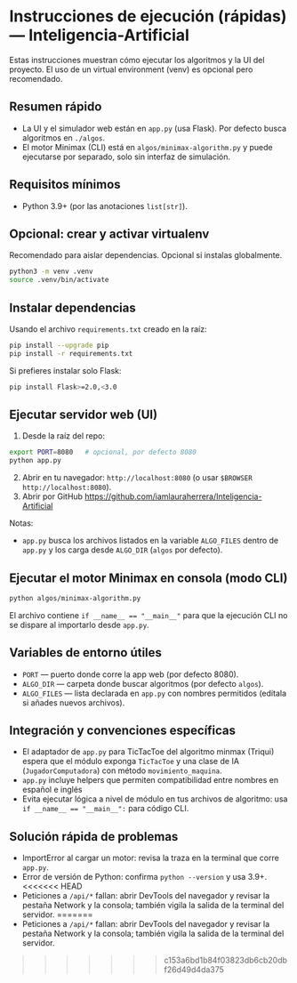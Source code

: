 # Instrucciones de ejecución (rápidas) — Inteligencia-Artificial

Estas instrucciones muestran cómo ejecutar los algoritmos y la UI del proyecto. El uso de un virtual environment (venv) es opcional pero recomendado.

## Resumen rápido
- La UI y el simulador web están en `app.py` (usa Flask). Por defecto busca algoritmos en `./algos`.
- El motor Minimax (CLI) está en `algos/minimax-algorithm.py` y puede ejecutarse por separado, solo sin interfaz de simulación.

## Requisitos mínimos
- Python 3.9+ (por las anotaciones `list[str]`).

## Opcional: crear y activar virtualenv
Recomendado para aislar dependencias. Opcional si instalas globalmente.
```bash
python3 -m venv .venv
source .venv/bin/activate
```

## Instalar dependencias
Usando el archivo `requirements.txt` creado en la raíz:
```bash
pip install --upgrade pip
pip install -r requirements.txt
```
Si prefieres instalar solo Flask:
```bash
pip install Flask>=2.0,<3.0
```

## Ejecutar servidor web (UI)
1. Desde la raíz del repo:
```bash
export PORT=8080   # opcional, por defecto 8080
python app.py
```
2. Abrir en tu navegador: `http://localhost:8080` (o usar `$BROWSER http://localhost:8080`).
3. Abrir por GitHub https://github.com/iamlauraherrera/Inteligencia-Artificial

Notas:
- `app.py` busca los archivos listados en la variable `ALGO_FILES` dentro de `app.py` y los carga desde `ALGO_DIR` (`algos` por defecto).

## Ejecutar el motor Minimax en consola (modo CLI)
```bash
python algos/minimax-algorithm.py
```
El archivo contiene `if __name__ == "__main__"` para que la ejecución CLI no se dispare al importarlo desde `app.py`.

## Variables de entorno útiles
- `PORT` — puerto donde corre la app web (por defecto 8080).
- `ALGO_DIR` — carpeta donde buscar algoritmos (por defecto `algos`).
- `ALGO_FILES` — lista declarada en `app.py` con nombres permitidos (edítala si añades nuevos archivos).

## Integración y convenciones específicas
- El adaptador de `app.py` para TicTacToe del algoritmo minmax (Triqui) espera que el módulo exponga `TicTacToe` y una clase de IA (`JugadorComputadora`) con método `movimiento_maquina`.
- `app.py` incluye helpers que permiten compatibilidad entre nombres en español e inglés
- Evita ejecutar lógica a nivel de módulo en tus archivos de algoritmo: usa `if __name__ == "__main__":` para código CLI.

## Solución rápida de problemas
- ImportError al cargar un motor: revisa la traza en la terminal que corre `app.py`.
- Error de versión de Python: confirma `python --version` y usa 3.9+.
<<<<<<< HEAD
- Peticiones a `/api/*` fallan: abrir DevTools del navegador y revisar la pestaña Network y la consola; también vigila la salida de la terminal del servidor.
=======
- Peticiones a `/api/*` fallan: abrir DevTools del navegador y revisar la pestaña Network y la consola; también vigila la salida de la terminal del servidor.
>>>>>>> c153a6bd1b84f03823db6cb20dbf26d49d4da375
